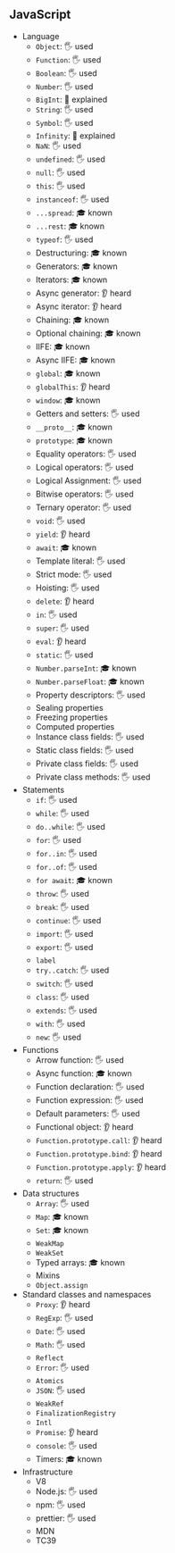 ## JavaScript

- Language
  - `Object`: 🖐️ used
  - `Function`: 🖐️ used
  - `Boolean`: 🖐️ used
  - `Number`: 🖐️ used
  - `BigInt`: 🙋 explained
  - `String`: 🖐️ used
  - `Symbol`: 🖐️ used
  - `Infinity`: 🙋 explained
  - `NaN`: 🖐️ used
  - `undefined`: 🖐️ used
  - `null`: 🖐️ used
  - `this`: 🖐️ used
  - `instanceof`: 🖐️ used
  - `...spread`: 🎓 known
  - `...rest`: 🎓 known
  - `typeof`: 🖐️ used
  - Destructuring: 🎓 known
  - Generators: 🎓 known
  - Iterators: 🎓 known
  - Async generator: 👂 heard
  - Async iterator: 👂 heard
  - Chaining: 🎓 known
  - Optional chaining: 🎓 known
  - IIFE: 🎓 known
  - Async IIFE: 🎓 known
  - `global`: 🎓 known
  - `globalThis`: 👂 heard
  - `window`: 🎓 known
  - Getters and setters: 🖐️ used
  - `__proto__`: 🎓 known
  - `prototype`: 🎓 known
  - Equality operators: 🖐️ used
  - Logical operators: 🖐️ used
  - Logical Assignment: 🖐️ used
  - Bitwise operators: 🖐️ used
  - Ternary operator: 🖐️ used
  - `void`: 🖐️ used
  - `yield`: 👂 heard
  - `await`: 🎓 known
  - Template literal: 🖐️ used
  - Strict mode: 🖐️ used
  - Hoisting: 🖐️ used
  - `delete`: 👂 heard
  - `in`: 🖐️ used
  - `super`: 🖐️ used
  - `eval`: 👂 heard
  - `static`: 🖐️ used
  - `Number.parseInt`: 🎓 known
  - `Number.parseFloat`: 🎓 known
  - Property descriptors: 🖐️ used
  - Sealing properties
  - Freezing properties
  - Computed properties
  - Instance class fields: 🖐️ used
  - Static class fields: 🖐️ used
  - Private class fields: 🖐️ used
  - Private class methods: 🖐️ used
- Statements
  - `if`: 🖐️ used
  - `while`: 🖐️ used
  - `do..while`: 🖐️ used
  - `for`: 🖐️ used
  - `for..in`: 🖐️ used
  - `for..of`: 🖐️ used
  - `for await`: 🎓 known
  - `throw`: 🖐️ used
  - `break`: 🖐️ used
  - `continue`: 🖐️ used
  - `import`: 🖐️ used
  - `export`: 🖐️ used
  - `label`
  - `try..catch`: 🖐️ used
  - `switch`: 🖐️ used
  - `class`: 🖐️ used
  - `extends`: 🖐️ used
  - `with`: 🖐️ used
  - `new`: 🖐️ used
- Functions
  - Arrow function: 🖐️ used
  - Async function: 🎓 known
  - Function declaration: 🖐️ used
  - Function expression: 🖐️ used
  - Default parameters: 🖐️ used
  - Functional object: 👂 heard
  - `Function.prototype.call`: 👂 heard
  - `Function.prototype.bind`: 👂 heard
  - `Function.prototype.apply`: 👂 heard
  - `return`: 🖐️ used
- Data structures
  - `Array`: 🖐️ used
  - `Map`: 🎓 known
  - `Set`: 🎓 known
  - `WeakMap`
  - `WeakSet`
  - Typed arrays: 🎓 known
  - Mixins
  - `Object.assign`
- Standard classes and namespaces
  - `Proxy`: 👂 heard
  - `RegExp`: 🖐️ used
  - `Date`: 🖐️ used
  - `Math`: 🖐️ used
  - `Reflect`
  - `Error`: 🖐️ used
  - `Atomics`
  - `JSON`: 🖐️ used
  - `WeakRef`
  - `FinalizationRegistry`
  - `Intl`
  - `Promise`: 👂 heard
  - `console`: 🖐️ used
  - Timers: 🎓 known
- Infrastructure
  - V8
  - Node.js: 🖐️ used
  - npm: 🖐️ used
  - prettier: 🖐️ used
  - MDN
  - TC39
